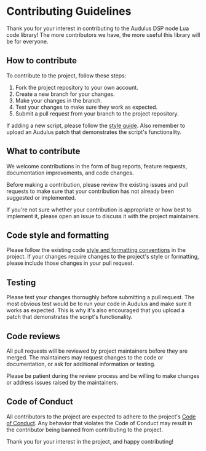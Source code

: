 # Contributing Guidelines

Thank you for your interest in contributing to the Audulus DSP node Lua code library! The more contributors we have, the more useful this library will be for everyone.

## How to contribute

To contribute to the project, follow these steps:

1. Fork the project repository to your own account.
1. Create a new branch for your changes.
1. Make your changes in the branch.
1. Test your changes to make sure they work as expected.
1. Submit a pull request from your branch to the project repository.

If adding a new script, please follow the [style guide](/docs/script_example_for_contributors.lua). Also remember to upload an Audulus patch that demonstrates the script's functionality.

## What to contribute

We welcome contributions in the form of bug reports, feature requests, documentation improvements, and code changes.

Before making a contribution, please review the existing issues and pull requests to make sure that your contribution has not already been suggested or implemented.

If you're not sure whether your contribution is appropriate or how best to implement it, please open an issue to discuss it with the project maintainers.

## Code style and formatting

Please follow the existing code [style and formatting conventions](/docs/script_example_for_contributors.lua) in the project. If your changes require changes to the project's style or formatting, please include those changes in your pull request.

## Testing

Please test your changes thoroughly before submitting a pull request. The most obvious test would be to run your code in Audulus and make sure it works as expected. This is why it's also encouraged that you upload a patch that demonstrates the script's functionality.

## Code reviews

All pull requests will be reviewed by project maintainers before they are merged. The maintainers may request changes to the code or documentation, or ask for additional information or testing.

Please be patient during the review process and be willing to make changes or address issues raised by the maintainers.

## Code of Conduct

All contributors to the project are expected to adhere to the project's [Code of Conduct](/docs/CODE_OF_CONDUCT.md). Any behavior that violates the Code of Conduct may result in the contributor being banned from contributing to the project.

Thank you for your interest in the project, and happy contributing!
